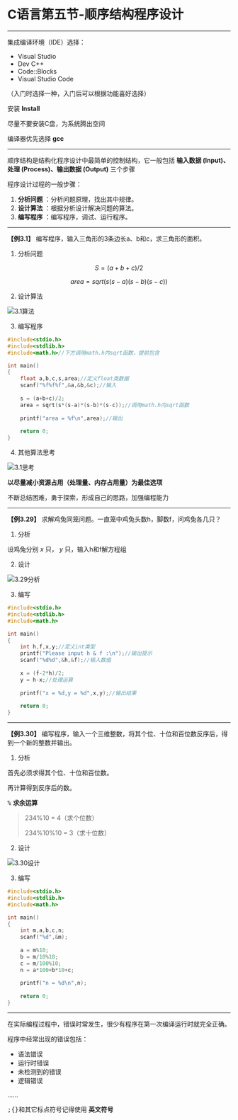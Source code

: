 # C语言第五节-顺序结构程序设计

***

集成编译环境（IDE）选择：

+ Visual Studio
+ Dev C++
+ Code::Blocks
+ Visual Studio Code

（入门时选择一种，入门后可以根据功能喜好选择）

安装 **Install**

尽量不要安装C盘，为系统腾出空间

编译器优先选择 **gcc**

***

顺序结构是结构化程序设计中最简单的控制结构，它一般包括 **输入数据 (Input)、处理 (Process)、输出数据 (Output)** 三个步骤

程序设计过程的一般步骤：

1. **分析问题** ：分析问题原理，找出其中规律。
2. **设计算法** ：根据分析设计解决问题的算法。
3. **编写程序** ：编写程序，调试、运行程序。

***

**【例3.1】** 编写程序，输入三角形的3条边长a、b和c，求三角形的面积。

1. 分析问题

$$
S=(a+b+c)/2
$$

$$
area=sqrt(s(s-a)(s-b)(s-c))
$$

2. 设计算法

![3.1算法](https://github.com/DrADCalcium/C-language-intro/blob/main/C%E8%AF%AD%E8%A8%80%E9%85%8D%E5%9B%BE/3.1%E7%AE%97%E6%B3%95.png?raw=true)

3. 编写程序

```C
#include<stdio.h>
#include<stdlib.h>
#include<math.h>//下方调用math.h内sqrt函数，提前包含

int main()
{
    float a,b,c,s,area;//定义float类数据
    scanf("%f%f%f",&a,&b,&c);//输入
    
    s = (a+b+c)/2;
    area = sqrt(s*(s-a)*(s-b)*(s-c));//调用math.h内sqrt函数
    
    printf("area = %f\n",area);//输出
    
    return 0;
}
```

4. 其他算法思考

![3.1思考](https://github.com/DrADCalcium/C-language-intro/blob/main/C%E8%AF%AD%E8%A8%80%E9%85%8D%E5%9B%BE/3.1%E6%80%9D%E8%80%83.png?raw=true)

**以尽量减小资源占用（处理量、内存占用量）为最佳选项**

不断总结困难，勇于探索，形成自己的思路，加强编程能力

***

**【例3.29】** 求解鸡兔同笼问题。一直笼中鸡兔头数h，脚数f，问鸡兔各几只？

1. 分析

设鸡兔分别 *x* 只， *y* 只，输入h和f解方程组

2. 设计

![3.29分析](https://github.com/DrADCalcium/C-language-intro/blob/main/C%E8%AF%AD%E8%A8%80%E9%85%8D%E5%9B%BE/3.29%E5%88%86%E6%9E%90.png?raw=true)

3. 编写

```C
#include<stdio.h>
#include<stdlib.h>
#include<math.h>

int main()
{
    int h,f,x,y;//定义int类型
    printf("Please input h & f :\n");//输出提示
    scanf("%d%d",&h,&f);//输入数值
    
    x = (f-2*h)/2;
    y = h-x;//处理运算
    
    printf("x = %d,y = %d",x,y);//输出结果
    
    return 0;
}
```

***

**【例3.30】**  编写程序，输入一个三维整数，将其个位、十位和百位数反序后，得到一个新的整数并输出。

1. 分析

首先必须求得其个位、十位和百位数。

再计算得到反序后的数。

<kbd>%</kbd> **求余运算**

> 234%10 = 4（求个位数）
>
> 234%10%10 = 3（求十位数）

2. 设计

![3.30设计](https://github.com/DrADCalcium/C-language-intro/blob/main/C%E8%AF%AD%E8%A8%80%E9%85%8D%E5%9B%BE/3.30%E8%AE%BE%E8%AE%A1.png?raw=true)

3. 编写

```C
#include<stdio.h>
#include<stdlib.h>
#include<math.h>

int main()
{
    int m,a,b,c,n;
    scanf("%d",&m);
    
    a = m%10;
    b = m/10%10;
    c = m/100%10;
    n = a*100+b*10+c;
    
    printf("n = %d\n",n);
    
    return 0;
}
```

***

在实际编程过程中，错误时常发生，很少有程序在第一次编译运行时就完全正确。

程序中经常出现的错误包括：

+ 语法错误
+ 运行时错误
+ 未检测到的错误
+ 逻辑错误

……

<kbd>;</kbd><kbd>{}</kbd>和其它标点符号记得使用 **英文符号**

